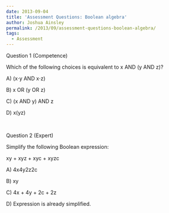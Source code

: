 ```yaml
---
date: 2013-09-04
title: 'Assessment Questions: Boolean algebra'
author: Joshua Ainsley
permalink: /2013/09/assessment-questions-boolean-algebra/
tags:
  - Assessment
---
```

Question 1 (Competence)

Which of the following choices is equivalent to x AND (y AND z)?

A) (x⋅y AND x⋅z)

B) x OR (y OR z)

C) (x AND y) AND z

D) x(yz)

&nbsp;

Question 2 (Expert)

Simplify the following Boolean expression:

xy + xyz + xyc + xyzc

A) 4x4y2z2c

B) xy

C) 4x + 4y + 2c + 2z

D) Expression is already simplified.
